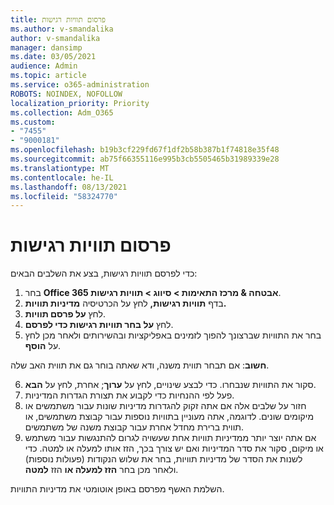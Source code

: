 ```yaml
---
title: פרסום תוויות רגישות
ms.author: v-smandalika
author: v-smandalika
manager: dansimp
ms.date: 03/05/2021
audience: Admin
ms.topic: article
ms.service: o365-administration
ROBOTS: NOINDEX, NOFOLLOW
localization_priority: Priority
ms.collection: Adm_O365
ms.custom:
- "7455"
- "9000181"
ms.openlocfilehash: b19b3cf229fd67f1df2b58b387b1f74818e35f48
ms.sourcegitcommit: ab75f66355116e995b3cb5505465b31989339e28
ms.translationtype: MT
ms.contentlocale: he-IL
ms.lasthandoff: 08/13/2021
ms.locfileid: "58324770"
---
```

# <a name="publish-sensitivity-labels"></a>פרסום תוויות רגישות

כדי לפרסם תוויות רגישות, בצע את השלבים הבאים:

1. בחר **Office 365 אבטחה & מרכז התאימות > סיווג > תוויות רגישות**.
2. בדף **תוויות רגישות,** לחץ על הכרטיסיה **מדיניות תוויות.**
3. לחץ **על פרסם תוויות**.
4. לחץ **על בחר תוויות רגישות כדי לפרסם**. 
5. בחר את התוויות שברצונך להפוך לזמינים באפליקציות ובהשירותים ולאחר מכן לחץ על **הוסף**.

**חשוב**: אם תבחר תווית משנה, ודא שאתה בוחר גם את תווית האב שלה.

6. סקור את התוויות שנבחרו. כדי לבצע שינויים, לחץ על **ערוך**; אחרת, לחץ על **הבא**.
7. פעל לפי ההנחיות כדי לקבוע את תצורת הגדרות המדיניות.
8. חזור על שלבים אלה אם אתה זקוק להגדרות מדיניות שונות עבור משתמשים או מיקומים שונים. לדוגמה, אתה מעוניין בתוויות נוספות עבור קבוצת משתמשים, או תווית ברירת מחדל אחרת עבור קבוצת משנה של משתמשים.
9. אם אתה יוצר יותר ממדיניות תוויות אחת שעשויה לגרום להתנגשות עבור משתמש או מיקום, סקור את סדר המדיניות ואם יש צורך בכך, הזז אותו למעלה או למטה. כדי לשנות את הסדר של מדיניות תוויות, בחר את שלוש הנקודות (פעולות נוספות) ולאחר מכן בחר **הזז למעלה או** הזז **למטה**.

השלמת האשף מפרסם באופן אוטומטי את מדיניות התוויות.

